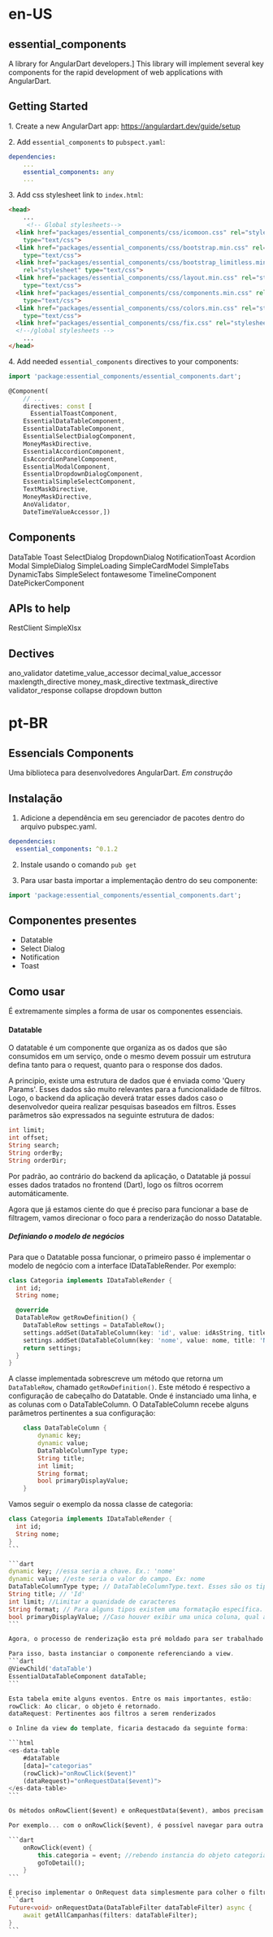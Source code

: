 # en-US

## essential_components
A library for AngularDart developers.]
This library will implement several key components for the rapid development of web applications with AngularDart.

## Getting Started

1\. Create a new AngularDart app: https://angulardart.dev/guide/setup

2\. Add `essential_components` to `pubspect.yaml`:

```yaml
dependencies:
    ...
    essential_components: any
    ...
```

3\. Add css stylesheet link to `index.html`:

```html
<head>
    ...
     <!-- Global stylesheets-->
  <link href="packages/essential_components/css/icomoon.css" rel="stylesheet"
    type="text/css">
  <link href="packages/essential_components/css/bootstrap.min.css" rel="stylesheet"
    type="text/css">
  <link href="packages/essential_components/css/bootstrap_limitless.min.css"
    rel="stylesheet" type="text/css">
  <link href="packages/essential_components/css/layout.min.css" rel="stylesheet"
    type="text/css">
  <link href="packages/essential_components/css/components.min.css" rel="stylesheet"
    type="text/css">
  <link href="packages/essential_components/css/colors.min.css" rel="stylesheet"
    type="text/css">
  <link href="packages/essential_components/css/fix.css" rel="stylesheet" type="text/css">
  <!--/global stylesheets -->
    ...
</head>
```

4\. Add needed `essential_components` directives to your components:

```dart
import 'package:essential_components/essential_components.dart';

@Component(
    // ...
    directives: const [
      EssentialToastComponent,
    EssentialDataTableComponent,
    EssentialDataTableComponent,
    EssentialSelectDialogComponent,
    MoneyMaskDirective,
    EssentialAccordionComponent,
    EsAccordionPanelComponent,
    EssentialModalComponent,
    EssentialDropdownDialogComponent,
    EssentialSimpleSelectComponent,
    TextMaskDirective,
    MoneyMaskDirective,
    AnoValidator,
    DateTimeValueAccessor,])
```
## Components

DataTable
Toast
SelectDialog
DropdownDialog
NotificationToast
Acordion
Modal
SimpleDialog
SimpleLoading 
SimpleCardModel
SimpleTabs
DynamicTabs
SimpleSelect
fontawesome
TimelineComponent
DatePickerComponent

## APIs to help
RestClient 
SimpleXlsx

## Dectives
ano_validator
datetime_value_accessor
decimal_value_accessor
maxlength_directive
money_mask_directive
textmask_directive
validator_response
collapse
dropdown
button 

# pt-BR

## Essencials Components
Uma biblioteca para desenvolvedores AngularDart.
<i>Em construção</i>

## Instalação
1. Adicione a dependência em seu gerenciador de pacotes dentro do arquivo pubspec.yaml.
```yaml
dependencies:
  essential_components: ^0.1.2
```
2. Instale usando o comando `pub get`

3. Para usar basta importar a implementação dentro do seu componente:

```dart
import 'package:essential_components/essential_components.dart';
```

## Componentes presentes
- Datatable
- Select Dialog
- Notification
- Toast

## Como usar
É extremamente simples a forma de usar os componentes essenciais.

#### Datatable
O datatable é um componente que organiza as os dados que são consumidos em um serviço, onde o mesmo devem possuir um estrutura defina tanto para o request, quanto para o response dos dados.

A principio, existe uma estrutura de dados que é enviada como 'Query Params'. Esses dados são muito relevantes para a funcionalidade de filtros. Logo, o backend da aplicação deverá tratar esses dados caso o desenvolvedor queira realizar pesquisas baseados em filtros. Esses parâmetros são expressados na seguinte estrutura de dados:

```dart
int limit;
int offset;
String search;
String orderBy;
String orderDir;
```

Por padrão, ao contrário do backend da aplicação, o Datatable já possuí esses dados tratados no frontend (Dart), logo os filtros ocorrem automáticamente.

Agora que já estamos ciente do que é preciso para funcionar a base de filtragem, vamos direcionar o foco para a renderização do nosso Datatable.

##### Definiando o modelo de negócios

Para que o Datatable possa funcionar, o primeiro passo é implementar o modelo de negócio com a interface IDataTableRender. Por exemplo:

```dart
class Categoria implements IDataTableRender {
  int id;
  String nome;

  @override
  DataTableRow getRowDefinition() {
    DataTableRow settings = DataTableRow();
    settings.addSet(DataTableColumn(key: 'id', value: idAsString, title: 'Id'));
    settings.addSet(DataTableColumn(key: 'nome', value: nome, title: 'Nome'));
    return settings;
  }
}
```

A classe implementada sobrescreve um método que retorna um `DataTableRow`, chamado `getRowDefinition()`. Este método é respectivo a configuração de cabeçalho do Datatable. Onde é instanciado uma linha, e as colunas com o DataTableColumn. O DataTableColumn recebe alguns parâmetros pertinentes a sua configuração:
```dart
    class DataTableColumn {
        dynamic key;
        dynamic value;
        DataTableColumnType type;
        String title;
        int limit;
        String format;
        bool primaryDisplayValue;
    }
```
Vamos seguir o exemplo da nossa classe de categoria:

````dart
class Categoria implements IDataTableRender {
  int id;
  String nome;
}
```

```dart
dynamic key; //essa seria a chave. Ex.: 'nome'
dynamic value; //este seria o valor do campo. Ex: nome
DataTableColumnType type; // DataTableColumnType.text. Esses são os tipos presentes no Enum. Eles são: img, text, date, dateTime
String title; // 'Id'
int limit; //Limitar a quanidade de caracteres
String format; // Para alguns tipos existem uma formatação específica.
bool primaryDisplayValue; //Caso houver exibir uma unica coluna, qual a coluna vai ser exibida. Muito usada no select dialog.
```

Agora, o processo de renderização esta pré moldado para ser trabalhado dentro do seu componente angular dart.

Para isso, basta instanciar o componente referenciando a view.
```dart
@ViewChild('dataTable')
EssentialDataTableComponent dataTable;
```

Esta tabela emite alguns eventos. Entre os mais importantes, estão:
rowClick: Ao clicar, o objeto é retornado.
dataRequest: Pertinentes aos filtros a serem renderizados

o Inline da view do template, ficaria destacado da seguinte forma:

```html
<es-data-table
    #dataTable
    [data]="categorias"
    (rowClick)="onRowClick($event)"
    (dataRequest)="onRequestData($event)">
</es-data-table>
```

Os métodos onRowClient($event) e onRequestData($event), ambos precisam ser implementados no componente definindo lógicas de negócios.

Por exemplo... com o onRowClick($event), é possível navegar para outra página salvando uma refeerência de um objeto para realizar uma atualização de um objeto de dados.

```dart
    onRowClick(event) {
        this.categoria = event; //rebendo instancia do objeto categoria
        goToDetail();
    }
```

É preciso implementar o OnRequest data simplesmente para colher o filtro da tabela.
```dart
Future<void> onRequestData(DataTableFilter dataTableFilter) async {
    await getAllCampanhas(filters: dataTableFilter);
}
```
